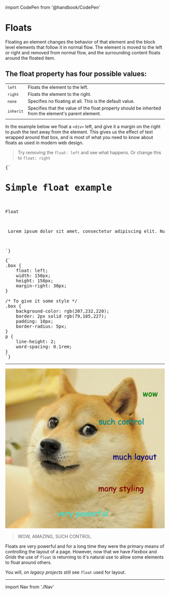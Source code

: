 import CodePen from '@handbook/CodePen'

# Floats

Floating an element changes the behavior of that element and the block level elements that follow it in normal flow. The element is moved to the left or right and removed from normal flow, and the surrounding content floats around the floated item.

## The float property has four possible values:

|           |                                                                                                       |
| --------- | ----------------------------------------------------------------------------------------------------- |
| `left`    | Floats the element to the left.                                                                       |
| `right`   | Floats the element to the right.                                                                      |
| `none`    | Specifies no floating at all. This is the default value.                                              |
| `inherit` | Specifies that the value of the float property should be inherited from the element's parent element. |
|           |                                                                                                       |

<CodePen>

In the example below we float a `<div>` left, and give it a margin on the right to push the text away from the element. This gives us the effect of text wrapped around that box, and is most of what you need to know about floats as used in modern web design.

> Try removing the `float: left` and see what happens. Or change this to `float: right`

<pre data-lang='html'>
{`
<h1>Simple float example</h1>
    
<div class="box">Float</div>
    
<p> Lorem ipsum dolor sit amet, consectetur adipiscing elit. Nulla luctus aliquam dolor, eu lacinia lorem placerat vulputate. Duis felis orci, pulvinar id metus ut, rutrum luctus orci. Cras porttitor imperdiet nunc, at ultricies tellus laoreet sit amet. Sed auctor cursus massa at porta. Integer ligula ipsum, tristique sit amet orci vel, viverra egestas ligula.</p>

`}
</pre>

<pre data-lang='css'>
{`
.box {
    float: left;
    width: 150px;
    height: 150px;
    margin-right: 30px;
}

/* To give it some style */
.box {
    background-color: rgb(207,232,220);
    border: 2px solid rgb(79,185,227);
    padding: 10px;
    border-radius: 5px;
}
p {
    line-height: 2;
    word-spacing: 0.1rem;
}
`}
</pre>

</CodePen>

---

![wow floats](./assets/wow-floats.png)

> WOW, AMAZING, SUCH CONTROL.

Floats are very powerful and for a long time they were the primary means of controlling the layout of a page. However, now that we have _Flexbox_ and _Grids_ the use of `float` is returning to it's natural use to allow some elements to float around others.

You will, on _legacy projects_ still see `float` used for layout.

---

import Nav from './Nav'

<Nav/>

